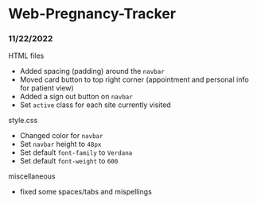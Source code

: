 # Web-Pregnancy-Tracker

### 11/22/2022

HTML files
- Added spacing (padding) around the `navbar`
- Moved card button to top right corner (appointment and personal info for patient view)
- Added a sign out button on `navbar`
- Set `active` class for each site currently visited

style.css
- Changed color for `navbar`
- Set `navbar` height to `48px`
- Set default `font-family` to `Verdana`
- Set default `font-weight` to `600`

miscellaneous
- fixed some spaces/tabs and mispellings
